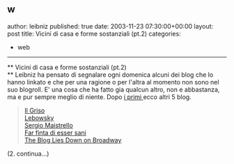 w
---
author: leibniz
published: true
date: 2003-11-23 07:30:00+00:00
layout: post
title: Vicini di casa e forme sostanziali (pt.2)
categories:
- web
---

   ** Vicini di casa e forme sostanziali (pt.2)   
** Leibniz ha pensato di segnalare ogni domenica alcuni dei blog che lo hanno linkato e che per una ragione o per l'altra al momento non sono nel suo blogroll. E' una cosa che ha fatto gia qualcun altro, non e abbastanza, ma e pur sempre meglio di   niente. Dopo  [ i primi ](http://leibniz.splinder.it/1068941698#911844)ecco altri 5 blog.

>  
> 
>[ Il Griso](http://xoomer.virgilio.it/gdekker/giampaolo/)   
 [ Lebowsky](http://www.lebowsky.it/)   
 [ Sergio Maistrello](http://www.sergiomaistrello.it/blog)   
 [ Far finta di esser sani](http://farfintadiesseresani.blog-city.com/)   
 [ The Blog Lies Down on Broadway](http://www.iftf.it/blog_chettimar/blog.asp)

(2. continua...)
